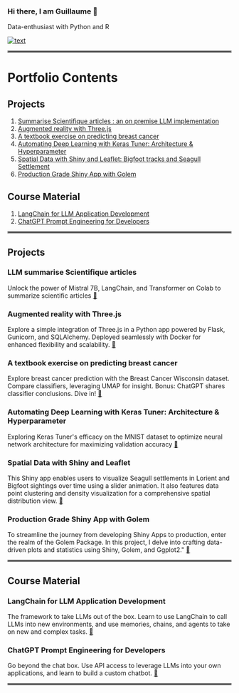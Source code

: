 ### Hi there, I am Guillaume 👋
Data-enthusiast with Python and R

[![text](https://img.shields.io/badge/LinkedIn-0077B5?style=for-the-badge&logo=linkedin&logoColor=white)](https://www.linkedin.com/in/guillaumejeffroy/)

<hr style="border:2px solid gray">

# Portfolio Contents
## Projects
1. [Summarise Scientifique articles : an on premise LLM implementation](#llm-summarise-scientifique-articles)
2. [Augmented reality with Three.js](#augmented-reality-with-threejs)
3. [A textbook exercise on predicting breast cancer](#a-textbook-exercise-on-predicting-breast-cancer)
4. [Automating Deep Learning with Keras Tuner: Architecture & Hyperparameter](#automating-deep-learning-with-keras-tuner-architecture-and-hyperparameter)
5. [Spatial Data with Shiny and Leaflet: Bigfoot tracks and Seagull Settlement](#spatial-data-with-shiny-and-leaflet)
6. [Production Grade Shiny App with Golem](#production-grade-shiny-app-with-golem)

## Course Material
1. [LangChain for LLM Application Development](#langchain-for-llm-application-development)
2. [ChatGPT Prompt Engineering for Developers](#chatgpt-prompt-engineering-for-developers)

<hr style="border:2px solid gray"> 

## Projects 
### LLM summarise Scientifique articles 
Unlock the power of Mistral 7B, LangChain, and Transformer on Colab to summarize scientific articles  [🔗](https://github.com/Gjeffroy/Mistral7b_scientific_article)

### Augmented reality with Three.js 
Explore a simple integration of Three.js in a Python app powered by Flask, Gunicorn, and SQLAlchemy. Deployed seamlessly with Docker for enhanced flexibility and scalability.  [🔗](https://github.com/Gjeffroy/AR_with_threejs)

### A textbook exercise on predicting breast cancer
Explore breast cancer prediction with the Breast Cancer Wisconsin dataset. Compare classifiers, leveraging UMAP for insight. Bonus: ChatGPT shares classifier conclusions. Dive in!   [🔗](https://github.com/Gjeffroy/breast_cancer_classification)

### Automating Deep Learning with Keras Tuner: Architecture & Hyperparameter
Exploring Keras Tuner's efficacy on the MNIST dataset to optimize neural network architecture for maximizing validation accuracy   [🔗](https://github.com/Gjeffroy/hyperparam_autotuning_keras/tree/main)

### Spatial Data with Shiny and Leaflet
This Shiny app enables users to visualize Seagull settlements in Lorient and Bigfoot sightings over time using a slider animation. It also features data point clustering and density visualization for a comprehensive spatial distribution view.  [🔗](https://github.com/Gjeffroy/leaflet_viewer_shiny/tree/main)

### Production Grade Shiny App with Golem
To streamline the journey from developing Shiny Apps to production, enter the realm of the Golem Package. In this project, I delve into crafting data-driven plots and statistics using Shiny, Golem, and Ggplot2."  [🔗]([https://github.com/Gjeffroy/leaflet_viewer_shiny/tree/main](https://github.com/Gjeffroy/shiny-production-golem))

<hr style="border:2px solid gray">

## Course Material

### LangChain for LLM Application Development
The framework to take LLMs out of the box. Learn to use LangChain to call LLMs into new environments, and use memories, chains, and agents to take on new and complex tasks.  [🔗](https://github.com/Gjeffroy/langchain-for-llm-application-development)

### ChatGPT Prompt Engineering for Developers
Go beyond the chat box. Use API access to leverage LLMs into your own applications, and learn to build a custom chatbot.  [🔗](https://github.com/Gjeffroy/chatgpt-prompt-engineering-for-developers)


<hr style="border:2px solid gray">

<!--
**Gjeffroy/gjeffroy** is a ✨ _special_ ✨ repository because its `README.md` (this file) appears on your GitHub profile.

Here are some ideas to get you started:

- 🔭 I’m currently working on ...
- 🌱 I’m currently learning ...
- 👯 I’m looking to collaborate on ...
- 🤔 I’m looking for help with ...
- 💬 Ask me about ...
- 📫 How to reach me: ...
- 😄 Pronouns: ...
- ⚡ Fun fact: ...
-->

